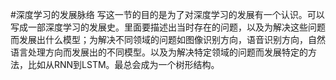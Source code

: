 #深度学习的发展脉络
写这一节的目的是为了对深度学习的发展有一个认识。可以写成一部深度学习的发展史。里面要描述出当时存在的问题，以及为解决这些问题而发展出什么模型；为解决不同领域的问题如图像识别方向，语音识别方向，自然语言处理方向而发展出的不同模型。以及为解决特定领域的问题而发展特定的方法，比如从RNN到LSTM。最总会成为一个树形结构。